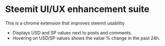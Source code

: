 # Steemit UI/UX enhancement suite
This is a chrome extension that improves steemit usability
- Displays USD and SP values next to posts and comments.
- Hovering on USD/SP values shows the value % change in the past 24h.
